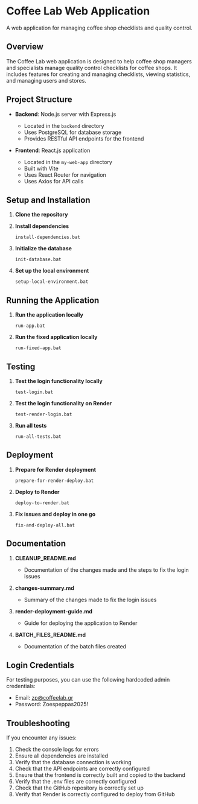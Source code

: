 # Coffee Lab Web Application

A web application for managing coffee shop checklists and quality control.

## Overview

The Coffee Lab web application is designed to help coffee shop managers and specialists manage quality control checklists for coffee shops. It includes features for creating and managing checklists, viewing statistics, and managing users and stores.

## Project Structure

- **Backend**: Node.js server with Express.js
  - Located in the `backend` directory
  - Uses PostgreSQL for database storage
  - Provides RESTful API endpoints for the frontend

- **Frontend**: React.js application
  - Located in the `my-web-app` directory
  - Built with Vite
  - Uses React Router for navigation
  - Uses Axios for API calls

## Setup and Installation

1. **Clone the repository**

2. **Install dependencies**
   ```
   install-dependencies.bat
   ```

3. **Initialize the database**
   ```
   init-database.bat
   ```

4. **Set up the local environment**
   ```
   setup-local-environment.bat
   ```

## Running the Application

1. **Run the application locally**
   ```
   run-app.bat
   ```

2. **Run the fixed application locally**
   ```
   run-fixed-app.bat
   ```

## Testing

1. **Test the login functionality locally**
   ```
   test-login.bat
   ```

2. **Test the login functionality on Render**
   ```
   test-render-login.bat
   ```

3. **Run all tests**
   ```
   run-all-tests.bat
   ```

## Deployment

1. **Prepare for Render deployment**
   ```
   prepare-for-render-deploy.bat
   ```

2. **Deploy to Render**
   ```
   deploy-to-render.bat
   ```

3. **Fix issues and deploy in one go**
   ```
   fix-and-deploy-all.bat
   ```

## Documentation

1. **CLEANUP_README.md**
   - Documentation of the changes made and the steps to fix the login issues

2. **changes-summary.md**
   - Summary of the changes made to fix the login issues

3. **render-deployment-guide.md**
   - Guide for deploying the application to Render

4. **BATCH_FILES_README.md**
   - Documentation of the batch files created

## Login Credentials

For testing purposes, you can use the following hardcoded admin credentials:

- Email: zp@coffeelab.gr
- Password: Zoespeppas2025!

## Troubleshooting

If you encounter any issues:

1. Check the console logs for errors
2. Ensure all dependencies are installed
3. Verify that the database connection is working
4. Check that the API endpoints are correctly configured
5. Ensure that the frontend is correctly built and copied to the backend
6. Verify that the .env files are correctly configured
7. Check that the GitHub repository is correctly set up
8. Verify that Render is correctly configured to deploy from GitHub
